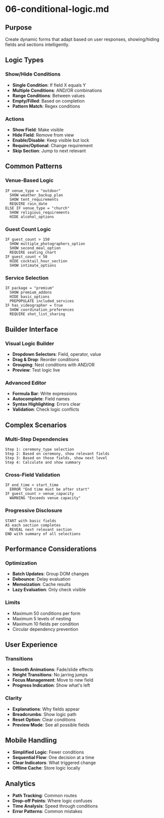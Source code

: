# 06-conditional-logic.md

## Purpose

Create dynamic forms that adapt based on user responses, showing/hiding fields and sections intelligently.

## Logic Types

### Show/Hide Conditions

- **Single Condition**: If field X equals Y
- **Multiple Conditions**: AND/OR combinations
- **Range Conditions**: Between values
- **Empty/Filled**: Based on completion
- **Pattern Match**: Regex conditions

### Actions

- **Show Field**: Make visible
- **Hide Field**: Remove from view
- **Enable/Disable**: Keep visible but lock
- **Require/Optional**: Change requirement
- **Skip Section**: Jump to next relevant

## Common Patterns

### Venue-Based Logic

```
IF venue_type = "outdoor"
  SHOW weather_backup_plan
  SHOW tent_requirements  
  REQUIRE rain_date
ELSE IF venue_type = "church"
  SHOW religious_requirements
  HIDE alcohol_options
```

### Guest Count Logic

```
IF guest_count > 150
  SHOW multiple_photographers_option
  SHOW second_meal_option
  REQUIRE seating_chart
IF guest_count < 50
  HIDE cocktail_hour_section
  SHOW intimate_options
```

### Service Selection

```
IF package = "premium"
  SHOW premium_addons
  HIDE basic_options
  PREPOPULATE included_services
IF has_videographer = true
  SHOW coordination_preferences
  REQUIRE shot_list_sharing
```

## Builder Interface

### Visual Logic Builder

- **Dropdown Selectors**: Field, operator, value
- **Drag & Drop**: Reorder conditions
- **Grouping**: Nest conditions with AND/OR
- **Preview**: Test logic live

### Advanced Editor

- **Formula Bar**: Write expressions
- **Autocomplete**: Field names
- **Syntax Highlighting**: Errors clear
- **Validation**: Check logic conflicts

## Complex Scenarios

### Multi-Step Dependencies

```
Step 1: ceremony_type selection
Step 2: Based on ceremony, show relevant fields
Step 3: Based on those fields, show next level
Step 4: Calculate and show summary
```

### Cross-Field Validation

```
IF end_time < start_time
  ERROR "End time must be after start"
IF guest_count > venue_capacity
  WARNING "Exceeds venue capacity"
```

### Progressive Disclosure

```
START with basic fields
AS each section completes
  REVEAL next relevant section
END with summary of all selections
```

## Performance Considerations

### Optimization

- **Batch Updates**: Group DOM changes
- **Debounce**: Delay evaluation
- **Memoization**: Cache results
- **Lazy Evaluation**: Only check visible

### Limits

- Maximum 50 conditions per form
- Maximum 5 levels of nesting
- Maximum 10 fields per condition
- Circular dependency prevention

## User Experience

### Transitions

- **Smooth Animations**: Fade/slide effects
- **Height Transitions**: No jarring jumps
- **Focus Management**: Move to new field
- **Progress Indication**: Show what's left

### Clarity

- **Explanations**: Why fields appear
- **Breadcrumbs**: Show logic path
- **Reset Option**: Clear conditions
- **Preview Mode**: See all possible fields

## Mobile Handling

- **Simplified Logic**: Fewer conditions
- **Sequential Flow**: One decision at a time
- **Clear Indicators**: What triggered change
- **Offline Cache**: Store logic locally

## Analytics

- **Path Tracking**: Common routes
- **Drop-off Points**: Where logic confuses
- **Time Analysis**: Speed through conditions
- **Error Patterns**: Common mistakes
